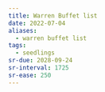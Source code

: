```yaml
---
title: Warren Buffet list
date: 2022-07-04
aliases:
  - warren buffet list
tags:
  - seedlings
sr-due: 2028-09-24
sr-interval: 1725
sr-ease: 250
---
```


